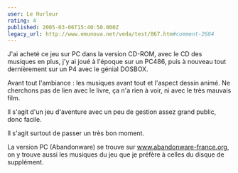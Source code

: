 ```yaml
---
user: Le Hurleur
rating: 4
published: 2005-03-06T15:40:50.000Z
legacy_url: http://www.emunova.net/veda/test/867.htm#comment-2684
---
```

J'ai acheté ce jeu sur PC dans la version CD-ROM, avec le CD des musiques en plus, j'y ai joué à l'époque sur un PC486, puis à nouveau tout dernièrement sur un P4 avec le génial DOSBOX.

Avant tout l'ambiance : les musiques avant tout et l'aspect dessin animé. Ne cherchons pas de lien avec le livre, ça n'a rien à voir, ni avec le très mauvais film.

Il s'agit d'un jeu d'aventure avec un peu de gestion assez grand public, donc facile.

Il s'agit surtout de passer un très bon moment.

La version PC (Abandonware) se trouve sur www.abandonware-france.org, on y trouve aussi les musiques du jeu que je préfère à celles du disque de supplément.